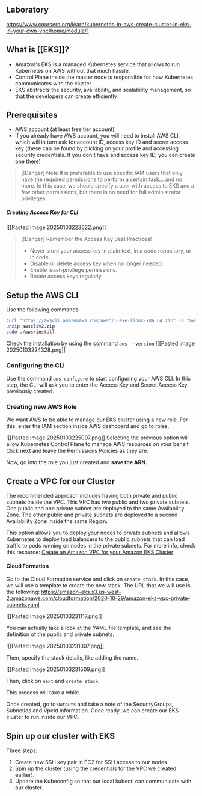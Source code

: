 ## Laboratory
https://www.coursera.org/learn/kubernetes-in-aws-create-cluster-in-eks-in-your-own-vpc/home/module/1
## What is [[EKS]]?

- Amazon's EKS is a managed Kubernetes service that allows to run Kubernetes on AWS without that much hassle. 
- Control Plane inside the master node is responsible for how Kubernetes communicates with the cluster
- EKS abstracts the security, availability, and scalability management, so that the developers can create efficiently
## Prerequisites 

- AWS account (at least free tier account)
- If you already have AWS account, you will need to install AWS CLI, which will in turn ask for account ID, access key ID and secret access key (these can be found by clicking on your profile and accessing security credentials. If you don't have and access key ID, you can create one there)

> [!Danger] Note
> It is preferable to use specific IAM users that only have the required permissions to perform a certain task... and no more. In this case, we should specify a user with access to EKS and a few other permissions, but there is no need for full administrator privileges. 

##### Creating Access Key for CLI
![[Pasted image 20250103223622.png]]

> [!Danger]
> Remember the Access Key Best Practices!
> - Never store your access key in plain text, in a code repository, or in code.
> - Disable or delete access key when no longer needed.
> - Enable least-privilege permissions.
> - Rotate access keys regularly.

## Setup the AWS CLI

Use the following commands:
```bash
curl "https://awscli.amazonaws.com/awscli-exe-linux-x86_64.zip" -o "awscliv2.zip"
unzip awscliv2.zip
sudo ./aws/install
```

Check the installation by using the command `aws --version`
![[Pasted image 20250103224328.png]]

### Configuring the CLI

Use the command `aws configure` to start configuring your AWS CLI. In this step, the CLI will ask you to enter the Access Key and Secret Access Key previously created. 

### Creating new AWS Role

We want AWS to be able to manage our EKS cluster using a new role. For this, enter the IAM section inside AWS dashboard and go to roles. 

![[Pasted image 20250103225007.png]]
Selecting the previous option will allow Kubernetes Control Plane to manage AWS resources on your behalf. Click next and leave the Permissions Policies as they are. 

Now, go into the role you just created and **save the ARN.** 

## Create a VPC for our Cluster

The recommended approach includes having both private and public subnets inside the VPC. This VPC has two public and two private subnets. One public and one private subnet are deployed to the same Availability Zone. The other public and private subnets are deployed to a second Availability Zone inside the same Region. 

This option allows you to deploy your nodes to private subnets and allows Kubernetes to deploy load balancers to the public subnets that can load traffic to pods running on nodes in the private subnets. For more info, check this resource: [Create an Amazon VPC for your Amazon EKS Cluster](https://docs.aws.amazon.com/eks/latest/userguide/creating-a-vpc.html)

#### Cloud Formation

Go to the Cloud Formation service and click on `create stack`. In this case, we will use a template to create the new stack. The URL that we will use is the following: https://amazon-eks.s3.us-west-2.amazonaws.com/cloudformation/2020-10-29/amazon-eks-vpc-private-subnets.yaml

![[Pasted image 20250103231117.png]]

You can actually take a look at the YAML file template, and see the definition of the public and private subnets. 

![[Pasted image 20250103231307.png]]

Then, specify the stack details, like adding the name. 

![[Pasted image 20250103231509.png]]

Then, click on `next` and `create stack`.

This process will take a while. 

Once created, go to `Outputs` and take a note of the SecurityGroups, SubnetIds and VpcId information. Once ready, we can create our EKS cluster to run inside our VPC.

## Spin up our cluster with EKS

Three steps: 
1. Create new SSH key pair in EC2 for SSH access to our nodes. 
2. Spin up the cluster (using the credentials for the VPC we created earlier). 
3. Update the Kubeconfig so that our local kubectl can communicate with our cluster. 

